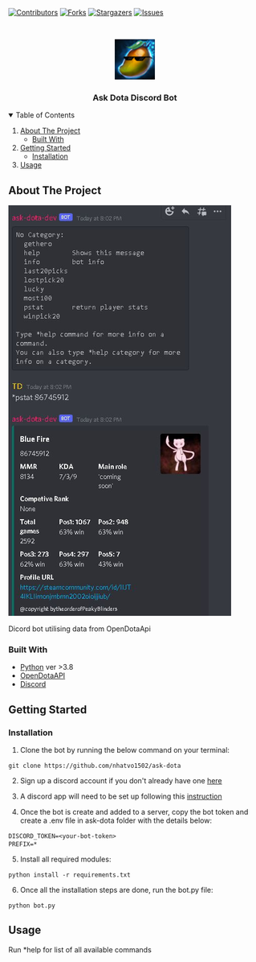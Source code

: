[![Contributors][contributors-shield]][contributors-url]
[![Forks][forks-shield]][forks-url]
[![Stargazers][stars-shield]][stars-url]
[![Issues][issues-shield]][issues-url]



<!-- PROJECT LOGO -->
<br />
<p align="center">
  <a href="https://github.com/nhatvo1502/ask-dota">
    <img src="resources/img/logo.jpg" alt="Logo" width="80" height="80">
  </a>

  <h3 align="center">Ask Dota Discord Bot</h3>

</p>



<!-- TABLE OF CONTENTS -->
<details open="open">
  <summary>Table of Contents</summary>
  <ol>
    <li>
      <a href="#about-the-project">About The Project</a>
      <ul>
        <li><a href="#built-with">Built With</a></li>
      </ul>
    </li>
    <li>
      <a href="#getting-started">Getting Started</a>
      <ul>
        <li><a href="#installation">Installation</a></li>
      </ul>
    </li>
    <li><a href="#usage">Usage</a></li>
  </ol>
</details>



<!-- ABOUT THE PROJECT -->
## About The Project

![discord ask dota](./resources/img/screenshot.JPG)

Dicord bot utilising data from OpenDotaApi

### Built With

* [Python](https://www.python.org) ver >3.8
* [OpenDotaAPI](https://www.opendota.com/)
* [Discord](https://discord.com)



<!-- GETTING STARTED -->
## Getting Started

### Installation

1. Clone the bot by running the below command on your terminal:


```
git clone https://github.com/nhatvo1502/ask-dota
```

2. Sign up a discord account if you don't already have one [here](https://discord.com)

3. A discord app will need to be set up following this [instruction](https://viebly.com/create-basic-discord-bot/technology/)

4. Once the bot is create and added to a server, copy the bot token and create a .env file in ask-dota folder with the details below:

```
DISCORD_TOKEN=<your-bot-token>
PREFIX=*
```

5. Install all required modules:

```
python install -r requirements.txt
```

6. Once all the installation steps are done, run the bot.py file:

```
python bot.py
```
<!-- USAGE EXAMPLES -->
## Usage

Run *help for list of all available commands


<!-- MARKDOWN LINKS & IMAGES -->
<!-- https://www.markdownguide.org/basic-syntax/#reference-style-links -->
[contributors-shield]: https://img.shields.io/github/contributors/nhatvo1502/ask-dota.svg?style=for-the-badge
[contributors-url]: https://github.com/nhatvo1502/ask-dota/graphs/contributors
[forks-shield]: https://img.shields.io/github/forks/nhatvo1502/ask-dota.svg?style=for-the-badge
[forks-url]: https://github.com/nhatvo1502/ask-dota/network/members
[stars-shield]: https://img.shields.io/github/stars/nhatvo1502/ask-dota.svg?style=for-the-badge
[stars-url]: https://github.com/nhatvo1502/ask-dota/stargazers
[issues-shield]: https://img.shields.io/github/issues/nhatvo1502/ask-dota.svg?style=for-the-badge
[issues-url]: https://github.com/nhatvo1502/ask-dota/issues